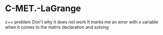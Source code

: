 # C-MET.-LaGrange
c++ problem Don't why it does not work
 It marks me an error  with x variable when it comes to the matrix declaration and solving
